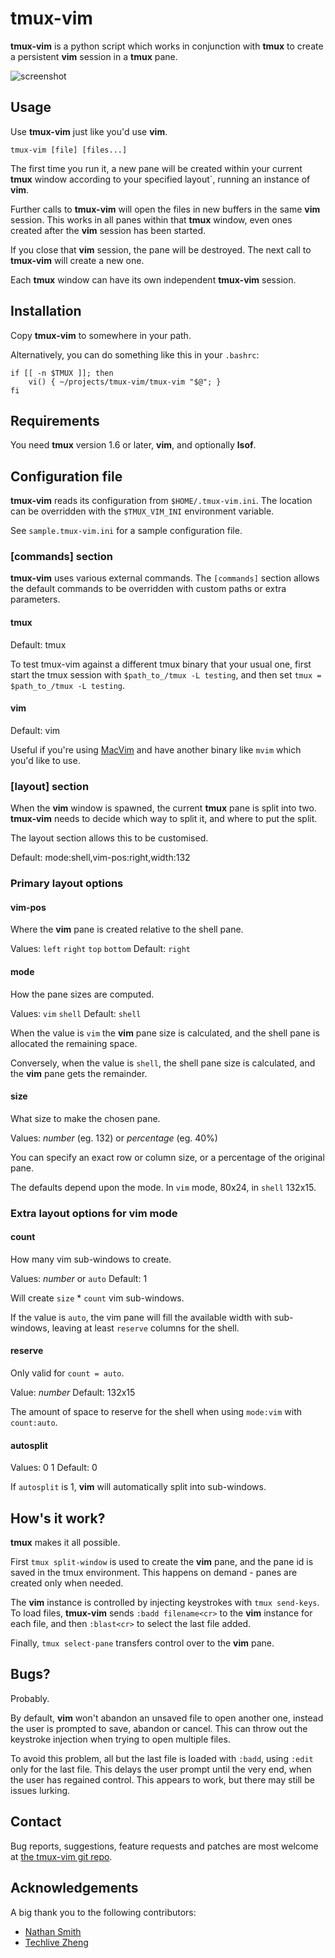 tmux-vim
========

**tmux-vim** is a python script which works in conjunction with **tmux** to
create a persistent **vim** session in a **tmux** pane.

![screenshot](http://sdt.github.com/tmux-vim/img/tvim-screenshot.png)

Usage
-----

Use **tmux-vim** just like you'd use **vim**.

`tmux-vim [file] [files...]`


The first time you run it, a new pane will be created within your current
**tmux** window according to your specified layout`, running an instance of
**vim**.

Further calls to **tmux-vim** will open the files in new buffers in the same
**vim** session. This works in all panes within that **tmux** window, even ones
created after the **vim** session has been started.

If you close that **vim** session, the pane will be destroyed. The next call to
**tmux-vim** will create a new one.

Each **tmux** window can have its own independent **tmux-vim** session.

Installation
------------

Copy **tmux-vim** to somewhere in your path.

Alternatively, you can do something like this in your `.bashrc`:

    if [[ -n $TMUX ]]; then
        vi() { ~/projects/tmux-vim/tmux-vim "$@"; }
    fi

Requirements
------------

You need **tmux** version 1.6 or later, **vim**, and optionally **lsof**.

Configuration file
------------------

**tmux-vim** reads its configuration from `$HOME/.tmux-vim.ini`. The location
can be overridden with the `$TMUX_VIM_INI` environment variable.

See `sample.tmux-vim.ini` for a sample configuration file.

### [commands] section

**tmux-vim** uses various external commands. The `[commands]` section allows
the default commands to be overridden with custom paths or extra parameters.

#### tmux

Default: tmux

To test tmux-vim against a different tmux binary that your usual one, first
start the tmux session with `$path_to_/tmux -L testing`, and then set
`tmux = $path_to_/tmux -L testing`.

#### vim

Default: vim

Useful if you're using [MacVim](http://code.google.com/p/macvim/) and have
another binary like `mvim` which you'd like to use.

### [layout] section

When the **vim** window is spawned, the current **tmux** pane is split into two.
**tmux-vim** needs to decide which way to split it, and where to put the split.

The layout section allows this to be customised.

Default: mode:shell,vim-pos:right,width:132

### Primary layout options

#### vim-pos

Where the **vim** pane is created relative to the shell pane.

Values: `left` `right` `top` `bottom`
Default: `right`

#### mode

How the pane sizes are computed.

Values: `vim` `shell`
Default: `shell`

When the value is `vim` the **vim** pane size is calculated, and the shell pane
is allocated the remaining space.

Conversely, when the value is `shell`, the shell pane size is calculated, and
the **vim** pane gets the remainder.

#### size

What size to make the chosen pane.

Values: _number_ (eg. 132) or _percentage_ (eg. 40%)

You can specify an exact row or column size, or a percentage of the original
pane.

The defaults depend upon the mode. In `vim` mode, 80x24, in `shell` 132x15.

### Extra layout options for vim mode

#### count

How many vim sub-windows to create.

Values: _number_ or `auto`
Default: 1

Will create `size` * `count` vim sub-windows.

If the value is `auto`, the vim pane will fill the available width with
sub-windows, leaving at least `reserve` columns for the shell.

#### reserve

Only valid for `count = auto`.

Value: _number_
Default: 132x15

The amount of space to reserve for the shell when using `mode:vim` with
`count:auto`.

#### autosplit

Values: 0 1
Default: 0

If `autosplit` is 1, **vim** will automatically split into sub-windows.

How's it work?
--------------

**tmux** makes it all possible.

First `tmux split-window` is used to create the **vim** pane, and the pane id is
saved in the tmux environment. This happens on demand - panes are created only
when needed.

The **vim** instance is controlled by injecting keystrokes with
`tmux send-keys`. To load files, **tmux-vim** sends `:badd filename<cr>` to the
**vim** instance for each file, and then `:blast<cr>` to select the last file
added.

Finally, `tmux select-pane` transfers control over to the **vim** pane.

Bugs?
-----

Probably.

By default, **vim** won't abandon an unsaved file to open another one, instead
the user is prompted to save, abandon or cancel. This can throw out the
keystroke injection when trying to open multiple files.

To avoid this problem, all but the last file is loaded with `:badd`, using
`:edit` only for the last file. This delays the user prompt until the very end,
when the user has regained control.  This appears to work, but there may still
be issues lurking.

Contact
-------

Bug reports, suggestions, feature requests and patches are most welcome at
[the tmux-vim git repo](https://github.com/sdt/tmux-vim).

Acknowledgements
----------------

A big thank you to the following contributors:

* [Nathan Smith](http://github.com/smith)
* [Techlive Zheng](http://github.com/techlivezheng)
